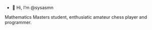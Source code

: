 - 👋 Hi, I’m @sysasmn

Mathematics Masters student, enthusiatic amateur chess player and programmer. 
